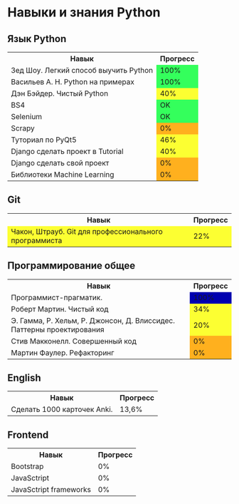 Навыки и знания Python
======================

Язык Python
----------------------
<table>
  <th>Навык</th>
  <th>Прогресс</th>
  <tr>
    <td>Зед Шоу. Легкий способ выучить Python</td>
    <td bgcolor="#34ff5c">100%</td>
  </tr>
  <tr>
    <td>Васильев А. Н. Python на примерах</td>
    <td bgcolor="#34ff5c">100%</td>
  </tr>
  <tr>
    <td>Дэн Бэйдер. Чистый Python</td>
    <td bgcolor="#fcff32">40%</td>
  </tr>
  <tr>
    <td>BS4</td>
    <td bgcolor="#34ff5c">OK</td>
  </tr>
  <tr>
    <td>Selenium</td>
    <td bgcolor="#34ff5c">OK</td>
  </tr>
   <tr>
    <td>Scrapy</td>
    <td bgcolor="#ffb01e">0%</td>
  </tr>
  <tr>
    <td>Туториал по PyQt5</td>
    <td bgcolor="#fcff32">46%</td>
  </tr>
  <tr>
    <td>Django сделать проект в Tutorial</td>
    <td bgcolor="#fcff32">40%</td>
  </tr>
  <tr>
    <td>Django сделать свой проект</td>
    <td bgcolor="#ffb01e">0%</td>
  </tr>
  <tr>
    <td>Библиотеки Machine Learning</td>
    <td bgcolor="#ffb01e">0%</td>
  </tr>
</table>

Git
-------------------
<table>
  <th>Навык</th>
  <th>Прогресс</th>
  <tr bgcolor="#fcff32">
    <td>Чакон, Штрауб. Git для профессионального программиста</td>
    <td>22%</td>
  </tr>
</table>

Программирование общее
----------------------
<table>
  <th>Навык</th>
  <th>Прогресс</th>
  <tr>
    <td>Программист-прагматик.</td>
    <td bgcolor="#34ff5c>100%</td>
  </tr>
  <tr>
    <td>Чед Фаулер. Программист-фанатик</td>
    <td bgcolor="#34ff5c>100%</td>
  </tr>
  <tr>
    <td>Роберт Мартин. Чистый код</td>
    <td bgcolor="#fcff32">34%</td>
  </tr>
  <tr>
    <td>Э. Гамма, Р. Хельм, Р. Джонсон, Д. Влиссидес. Паттерны проектирования</td>
    <td bgcolor="#fcff32">20%</td>
  </tr>
  <tr>
    <td>Стив Макконелл. Совершенный код</td>
    <td bgcolor="#ffb01e">0%</td>
  </tr>
  <tr>
    <td>Мартин Фаулер. Рефакторинг</td>
    <td bgcolor="#ffb01e">0%</td>
  </tr>
</table>

English
----------------------
<table>
  <th>Навык</th>
  <th>Прогресс</th>
  <tr>
    <td>Сделать 1000 карточек Anki.</td>
    <td>13,6%</td>
  </tr>
</table>

Frontend
----------------------
<table>
  <th>Навык</th>
  <th>Прогресс</th>
  <tr>
    <td>Bootstrap</td>
    <td>0%</td>
  </tr>
  <tr>
    <td>JavaSctript</td>
    <td>0%</td>
  </tr>
  <tr>
    <td>JavaSctript frameworks</td>
    <td>0%</td>
  </tr>
</table>
